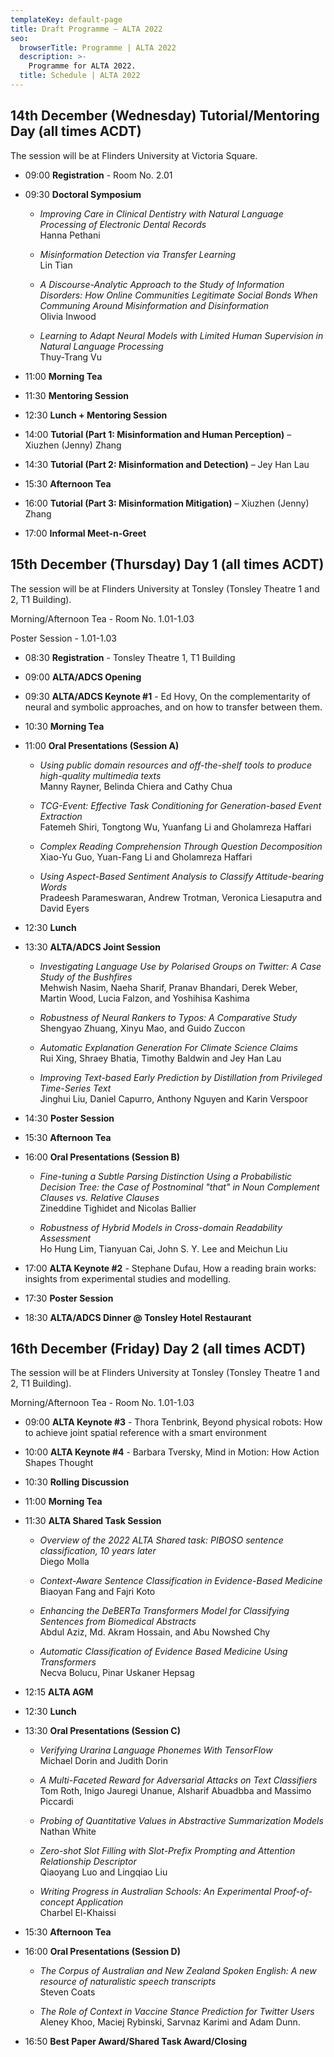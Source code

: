 ```yaml
---
templateKey: default-page
title: Draft Programme – ALTA 2022
seo:
  browserTitle: Programme | ALTA 2022
  description: >-
    Programme for ALTA 2022.
  title: Schedule | ALTA 2022
---
```



## 14th December (Wednesday) Tutorial/Mentoring Day (all times ACDT) 

The session will be at Flinders University at Victoria Square.

* 09:00 **Registration**  - Room No. 2.01

* 09:30 **Doctoral Symposium**

  * <span class="badge badge-doctoral"></span> _Improving Care in Clinical Dentistry with Natural Language Processing of Electronic Dental Records_     
    Hanna Pethani

  * <span class="badge badge-doctoral"></span> _Misinformation Detection via Transfer Learning_     
    Lin Tian
  
  * <span class="badge badge-doctoral"></span> _A Discourse-Analytic Approach to the Study of Information Disorders: How Online Communities Legitimate Social Bonds When Communing Around Misinformation and Disinformation_     
    Olivia Inwood
  
  * <span class="badge badge-doctoral"></span> _Learning to Adapt Neural Models with Limited Human Supervision in Natural Language Processing_     
    Thuy-Trang Vu

* 11:00 **Morning Tea**

* 11:30 **Mentoring Session**

* 12:30 **Lunch + Mentoring Session**

* 14:00 **Tutorial (Part 1: Misinformation and Human Perception)** – Xiuzhen (Jenny) Zhang

* 14:30 **Tutorial (Part 2: Misinformation and Detection)** – Jey Han Lau

* 15:30 **Afternoon Tea**

* 16:00 **Tutorial (Part 3: Misinformation Mitigation)** – Xiuzhen (Jenny) Zhang

* 17:00 **Informal Meet-n-Greet**

## 15th December (Thursday) Day 1 (all times ACDT)

The session will be at Flinders University at Tonsley (Tonsley Theatre 1 and 2, T1 Building).

Morning/Afternoon Tea - Room No. 1.01-1.03

Poster Session - 1.01-1.03



* 08:30 **Registration** - Tonsley Theatre 1, T1 Building 
* 09:00 **ALTA/ADCS Opening** 

* 09:30 **ALTA/ADCS Keynote #1** - Ed Hovy, On the complementarity of neural and symbolic approaches, and on how to transfer between them.

* 10:30 **Morning Tea** 

* 11:00 **Oral Presentations (Session A)**

  * <span class="badge badge-long"></span> _Using public domain resources and off-the-shelf tools to produce high-quality multimedia texts_     
    Manny Rayner, Belinda Chiera and Cathy Chua

  * <span class="badge badge-long"></span> _TCG-Event: Effective Task Conditioning for Generation-based Event Extraction_     
    Fatemeh Shiri, Tongtong Wu, Yuanfang Li and Gholamreza Haffari
  
  * <span class="badge badge-long"></span> _Complex Reading Comprehension Through Question Decomposition_     
    Xiao-Yu Guo, Yuan-Fang Li and Gholamreza Haffari
  
  * <span class="badge badge-long"></span> _Using Aspect-Based Sentiment Analysis to Classify Attitude-bearing Words_     
    Pradeesh Parameswaran, Andrew Trotman, Veronica Liesaputra and David Eyers

* 12:30 **Lunch**

* 13:30 **ALTA/ADCS Joint Session**

  * <span class="badge badge-adcs"></span> _Investigating Language Use by Polarised Groups on Twitter: A Case Study of the Bushfires_     
    Mehwish Nasim, Naeha Sharif, Pranav Bhandari, Derek Weber, Martin Wood, Lucia Falzon, and Yoshihisa Kashima

  * <span class="badge badge-adcs"></span> _Robustness of Neural Rankers to Typos: A Comparative Study_     
    Shengyao Zhuang, Xinyu Mao, and Guido Zuccon
  
  * <span class="badge badge-short"></span> _Automatic Explanation Generation For Climate Science Claims_     
    Rui Xing, Shraey Bhatia, Timothy Baldwin and Jey Han Lau
  
  * <span class="badge badge-long"></span> _Improving Text-based Early Prediction by Distillation from Privileged Time-Series Text_     
    Jinghui Liu, Daniel Capurro, Anthony Nguyen and Karin Verspoor

* 14:30 **Poster Session**

* 15:30 **Afternoon Tea**

* 16:00 **Oral Presentations (Session B)**

  * <span class="badge badge-long"></span> _Fine-tuning a Subtle Parsing Distinction Using a Probabilistic Decision Tree: the Case of Postnominal "that" in Noun Complement Clauses vs. Relative Clauses_     
    Zineddine Tighidet and Nicolas Ballier
  
  * <span class="badge badge-short"></span> _Robustness of Hybrid Models in Cross-domain Readability Assessment_     
    Ho Hung Lim, Tianyuan Cai, John S. Y. Lee and Meichun Liu

* 17:00 **ALTA Keynote #2** - Stephane Dufau, How a reading brain works: insights from experimental studies and modelling.

* 17:30 **Poster Session**

* 18:30 **ALTA/ADCS Dinner @ Tonsley Hotel Restaurant**


## 16th December (Friday) Day 2 (all times ACDT)

The session will be at Flinders University at Tonsley (Tonsley Theatre 1 and 2, T1 Building).

Morning/Afternoon Tea - Room No. 1.01-1.03


* 09:00 **ALTA Keynote #3** - Thora Tenbrink, Beyond physical robots: How to achieve joint spatial reference with a smart environment

* 10:00 **ALTA Keynote #4** - Barbara Tversky, Mind in Motion: How Action Shapes Thought

* 10:30 **Rolling Discussion**

* 11:00 **Morning Tea**

* 11:30 **ALTA Shared Task Session**

  * <span class="badge badge-sharedTask"></span> _Overview of the 2022 ALTA Shared task: PIBOSO sentence classification, 10 years later_     
    Diego Molla

  * <span class="badge badge-sharedTask"></span> _Context-Aware Sentence Classification in Evidence-Based Medicine_     
    Biaoyan Fang and Fajri Koto
  
  * <span class="badge badge-sharedTask"></span> _Enhancing the DeBERTa Transformers Model for Classifying Sentences from Biomedical Abstracts_     
  Abdul Aziz, Md. Akram Hossain, and Abu Nowshed Chy

  * <span class="badge badge-sharedTask"></span> _Automatic Classification of Evidence Based Medicine Using Transformers_     
  Necva Bolucu, Pinar Uskaner Hepsag


* 12:15 **ALTA AGM**

* 12:30 **Lunch**

* 13:30 **Oral Presentations (Session C)**

  * <span class="badge badge-abstract"></span> _Verifying Urarina Language Phonemes With TensorFlow_     
    Michael Dorin and Judith Dorin

  * <span class="badge badge-abstract"></span> _A Multi-Faceted Reward for Adversarial Attacks on Text Classifiers_     
    Tom Roth, Inigo Jauregi Unanue, Alsharif Abuadbba and Massimo Piccardi
  
  * <span class="badge badge-abstract"></span> _Probing of Quantitative Values in Abstractive Summarization Models_     
  Nathan White

  * <span class="badge badge-abstract"></span> _Zero-shot Slot Filling with Slot-Prefix Prompting and Attention Relationship Descriptor_     
  Qiaoyang Luo and Lingqiao Liu

  * <span class="badge badge-abstract"></span> _Writing Progress in Australian Schools: An Experimental Proof-of-concept Application_     
  Charbel El-Khaissi

* 15:30 **Afternoon Tea**

* 16:00 **Oral Presentations (Session D)**

  * <span class="badge badge-short"></span> _The Corpus of Australian and New Zealand Spoken English: A new resource of naturalistic speech transcripts_     
  Steven Coats

  * <span class="badge badge-short"></span> _The Role of Context in Vaccine Stance Prediction for Twitter Users_     
  Aleney Khoo, Maciej Rybinski, Sarvnaz Karimi and Adam Dunn.


* 16:50 **Best Paper Award/Shared Task Award/Closing**
